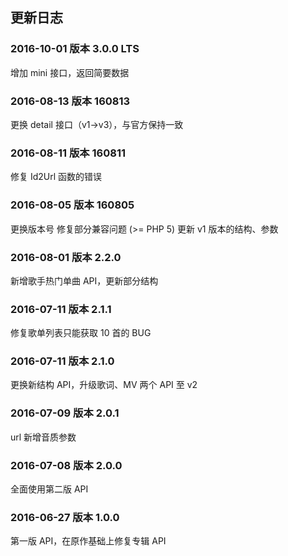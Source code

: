 ## 更新日志

### 2016-10-01 版本 3.0.0 LTS
增加 mini 接口，返回简要数据

### 2016-08-13 版本 160813
更换 detail 接口（v1->v3），与官方保持一致

### 2016-08-11 版本 160811
修复 Id2Url 函数的错误

### 2016-08-05 版本 160805
更换版本号
修复部分兼容问题 (>= PHP 5)
更新 v1 版本的结构、参数

### 2016-08-01 版本 2.2.0    
新增歌手热门单曲 API，更新部分结构

### 2016-07-11 版本 2.1.1    
修复歌单列表只能获取 10 首的 BUG

### 2016-07-11 版本 2.1.0    
更换新结构 API，升级歌词、MV 两个 API 至 v2

### 2016-07-09 版本 2.0.1    
url 新增音质参数

### 2016-07-08 版本 2.0.0    
全面使用第二版 API

### 2016-06-27 版本 1.0.0    
第一版 API，在原作基础上修复专辑 API
